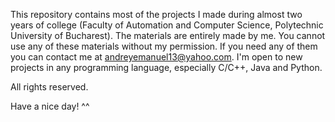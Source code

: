 This repository contains most of the projects I made during almost two years of college (Faculty of Automation and Computer Science, Polytechnic University of Bucharest).
The materials are entirely made by me.
You cannot use any of these materials without my permission. If you need any of them you can contact me at andreyemanuel13@yahoo.com.
I'm open to new projects in any programming language, especially C/C++, Java and Python.

All rights reserved.

Have a nice day! ^^
